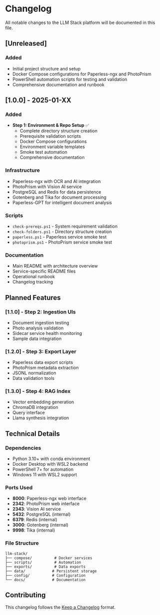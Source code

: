 # Changelog

All notable changes to the LLM Stack platform will be documented in this file.

## [Unreleased]

### Added
- Initial project structure and setup
- Docker Compose configurations for Paperless-ngx and PhotoPrism
- PowerShell automation scripts for testing and validation
- Comprehensive documentation and runbook

## [1.0.0] - 2025-01-XX

### Added
- **Step 1: Environment & Repo Setup** ✅
  - Complete directory structure creation
  - Prerequisite validation scripts
  - Docker Compose configurations
  - Environment variable templates
  - Smoke test automation
  - Comprehensive documentation

### Infrastructure
- Paperless-ngx with OCR and AI integration
- PhotoPrism with Vision AI service
- PostgreSQL and Redis for data persistence
- Gotenberg and Tika for document processing
- Paperless-GPT for intelligent document analysis

### Scripts
- `check-prereqs.ps1` - System requirement validation
- `check-folders.ps1` - Directory structure creation
- `paperless.ps1` - Paperless service smoke test
- `photoprism.ps1` - PhotoPrism service smoke test

### Documentation
- Main README with architecture overview
- Service-specific README files
- Operational runbook
- Changelog tracking

## Planned Features

### [1.1.0] - Step 2: Ingestion UIs
- Document ingestion testing
- Photo analysis validation
- Sidecar service health monitoring
- Sample data integration

### [1.2.0] - Step 3: Export Layer
- Paperless data export scripts
- PhotoPrism metadata extraction
- JSONL normalization
- Data validation tools

### [1.3.0] - Step 4: RAG Index
- Vector embedding generation
- ChromaDB integration
- Query interface
- Llama synthesis integration

## Technical Details

### Dependencies
- Python 3.10+ with conda environment
- Docker Desktop with WSL2 backend
- PowerShell 7+ for automation
- Windows 11 with WSL2 support

### Ports Used
- **8000**: Paperless-ngx web interface
- **2342**: PhotoPrism web interface
- **2343**: Vision AI service
- **5432**: PostgreSQL (internal)
- **6379**: Redis (internal)
- **3000**: Gotenberg (internal)
- **9998**: Tika (internal)

### File Structure
```
llm-stack/
├── compose/          # Docker services
├── scripts/          # Automation
├── exports/          # Data exports
├── data/            # Persistent storage
├── config/          # Configuration
└── docs/            # Documentation
```

## Contributing

This changelog follows the [Keep a Changelog](https://keepachangelog.com/) format.
